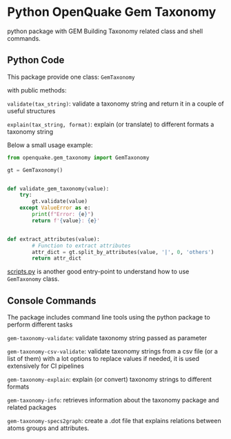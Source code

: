 # Python OpenQuake Gem Taxonomy

python package with GEM Building Taxonomy related class and shell commands.

## Python Code

This package provide one class: ``GemTaxonomy``

with public methods:

``validate(tax_string)``: validate a taxonomy string and return it in a couple of useful structures

``explain(tax_string, format)``: explain (or translate) to different formats a taxonomy string

Below a small usage example:

```python
from openquake.gem_taxonomy import GemTaxonomy

gt = GemTaxonomy()


def validate_gem_taxonomy(value):
    try:
        gt.validate(value)
    except ValueError as e:
        print(f"Error: {e}")
        return f'{value}: {e}'


def extract_attributes(value):
        # Function to extract attributes
        attr_dict = gt.split_by_attributes(value, '|', 0, 'others')
        return attr_dict
```

[scripts.py](openquake/gem_taxonomy/scripts.py) is another good entry-point to understand how to use ``GemTaxonomy`` class.

## Console Commands

The package includes command line tools using the python package to perform different tasks

``gem-taxonomy-validate``: validate taxonomy string passed as parameter

``gem-taxonomy-csv-validate``: validate taxonomy strings from a csv file (or a list of them) with a lot options to replace values if needed, it is used extensively for CI pipelines

``gem-taxonomy-explain``: explain (or convert) taxonomy strings to different formats

``gem-taxonomy-info``: retrieves information about the taxonomy package and related packages

``gem-taxonomy-specs2graph``: create a .dot file that explains relations between atoms groups and attributes.

